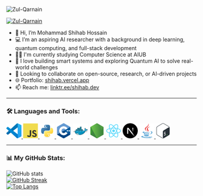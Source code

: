 <p align="left"> 
  <img src="https://komarev.com/ghpvc/?username=Zul-Qarnainb&label=Profile%20views&color=0e75b6&style=flat" alt="Zul-Qarnain"/> 
</p>

<p align="left"> 
  <a href="https://github.com/ryo-ma/github-profile-trophy">
    <img src="https://github-profile-trophy.vercel.app/?username=Zul-Qarnain" alt="Zul-Qarnain"/>
  </a> 
</p>

- 👋 Hi, I’m Mohammad Shihab Hossain  
- 💻 I’m an aspiring AI researcher with a background in deep learning, quantum computing, and full-stack development  
- 👨‍🎓 I'm currently studying Computer Science at AIUB  
- 🚀 I love building smart systems and exploring Quantum AI to solve real-world challenges  
- 💞️ Looking to collaborate on open-source, research, or AI-driven projects  
- 🌐 Portfolio: [shihab.vercel.app](https://shihab.vercel.app)  
- 📫 Reach me: [linktr.ee/shihab.dev](https://linktr.ee/shihab.dev)

---

### 🛠️ Languages and Tools:
<p align="left">
  <a href="https://code.visualstudio.com/" target="_blank"> <img src="https://raw.githubusercontent.com/devicons/devicon/master/icons/vscode/vscode-original.svg" width="40" height="40"/> </a>
  <a href="https://www.javascript.com/" target="_blank"> <img src="https://raw.githubusercontent.com/devicons/devicon/master/icons/javascript/javascript-original.svg" width="40" height="40"/> </a>
  <a href="https://www.python.org/" target="_blank"> <img src="https://raw.githubusercontent.com/devicons/devicon/master/icons/python/python-original.svg" width="40" height="40"/> </a>
  <a href="https://isocpp.org/" target="_blank"> <img src="https://raw.githubusercontent.com/devicons/devicon/master/icons/cplusplus/cplusplus-original.svg" width="40" height="40"/> </a>
  <a href="https://www.docker.com/" target="_blank"> <img src="https://raw.githubusercontent.com/devicons/devicon/master/icons/docker/docker-original.svg" width="40" height="40"/> </a>
  <a href="https://nodejs.org/" target="_blank"> <img src="https://raw.githubusercontent.com/devicons/devicon/master/icons/nodejs/nodejs-original.svg" width="40" height="40"/> </a>
  <a href="https://reactjs.org/" target="_blank"> <img src="https://raw.githubusercontent.com/devicons/devicon/master/icons/react/react-original.svg" width="40" height="40"/> </a>
  <a href="https://nextjs.org/" target="_blank"> <img src="https://raw.githubusercontent.com/devicons/devicon/master/icons/nextjs/nextjs-original.svg" width="40" height="40"/> </a>
  <a href="https://www.java.com/" target="_blank"> <img src="https://raw.githubusercontent.com/devicons/devicon/master/icons/java/java-original.svg" width="40" height="40"/> </a>
  <a href="https://www.gnu.org/software/bash/" target="_blank"> <img src="https://raw.githubusercontent.com/devicons/devicon/master/icons/bash/bash-original.svg" width="40" height="40"/> </a>
</p>

---

### 📊 My GitHub Stats:
![GitHub stats](https://github-readme-stats.vercel.app/api?username=Zul-Qarnain&show_icons=true&theme=midnight-purple)  
[![GitHub Streak](https://streak-stats.demolab.com?user=Zul-Qarnain&theme=midnight-purple&hide_border=true)](https://git.io/streak-stats)  
[![Top Langs](https://github-readme-stats.vercel.app/api/top-langs/?username=Zul-Qarnain&layout=compact&theme=dark)](https://github.com/anuraghazra/github-readme-stats)
